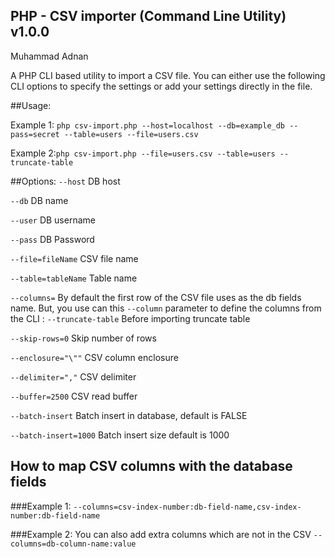 ## PHP - CSV importer (Command Line Utility) v1.0.0
Muhammad Adnan

A PHP CLI based utility to import a CSV file. You can either use the following
 CLI options to specify the settings or add your settings directly in the file.  
 
##Usage:

Example 1: `php csv-import.php --host=localhost --db=example_db --pass=secret --table=users --file=users.csv`

Example 2:`php csv-import.php --file=users.csv --table=users --truncate-table`

##Options:
`--host` DB host

`--db` DB name

`--user` DB username

`--pass` DB Password

`--file=fileName` CSV file name

`--table=tableName` Table name

`--columns=` By default the first row of the CSV file uses as the db fields name. But, you use can this `--column` parameter to define the columns from the CLI
                          :
`--truncate-table` Before importing truncate table

`--skip-rows=0` Skip number of rows

`--enclosure="\""` CSV column enclosure

`--delimiter=","` CSV delimiter

`--buffer=2500` CSV read buffer

`--batch-insert` Batch insert in database, default is FALSE

`--batch-insert=1000` Batch insert size default is 1000


## How to map CSV columns with the database fields

###Example 1: 
`--columns=csv-index-number:db-field-name,csv-index-number:db-field-name`
                          
###Example 2: You can also add extra columns which are not in the CSV
`--columns=db-column-name:value`

